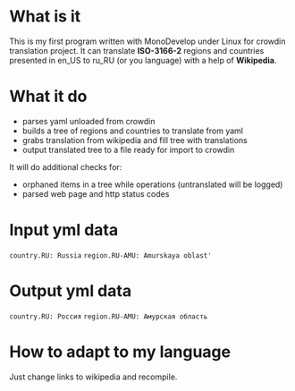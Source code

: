 # What is it

This is my first program written with MonoDevelop under Linux for crowdin translation project.
It can translate **ISO-3166-2** regions and countries presented in en_US to ru_RU (or you language) with a help of **Wikipedia**.

# What it do

* parses yaml unloaded from crowdin
* builds a tree of regions and countries to translate from yaml
* grabs translation from wikipedia and fill tree with translations
* output translated tree to a file ready for import to crowdin

It will do additional checks for:
* orphaned items in a tree while operations (untranslated will be logged)
* parsed web page and http status codes

# Input yml data

`country.RU: Russia`
`region.RU-AMU: Amurskaya oblast'`

# Output yml data

`country.RU: Россия`
`region.RU-AMU: Амурская область`

# How to adapt to my language

Just change links to wikipedia and recompile.

